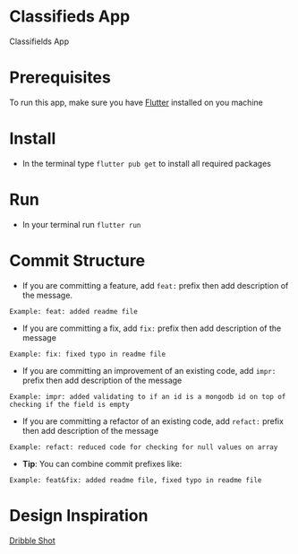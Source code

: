 # Classifieds App

Classifields App

# Prerequisites

To run this app, make sure you have [Flutter](https://flutter.dev) installed on you machine

# Install

-   In the terminal type `flutter pub get` to install all required packages

# Run

-   In your terminal run `flutter run`

# Commit Structure

-   If you are committing a feature, add `feat:` prefix then add description of the message.

```
Example: feat: added readme file
```

-   If you are committing a fix, add `fix:` prefix then add description of the message

```
Example: fix: fixed typo in readme file
```

-   If you are committing an improvement of an existing code, add `impr:` prefix then add description of the message

```
Example: impr: added validating to if an id is a mongodb id on top of checking if the field is empty
```

-   If you are committing a refactor of an existing code, add `refact:` prefix then add description of the message

```
Example: refact: reduced code for checking for null values on array
```

-   **Tip**: You can combine commit prefixes like:

```
Example: feat&fix: added readme file, fixed typo in readme file
```

# Design Inspiration

[Dribble Shot](https://dribbble.com/shots/15984530-Mobile-App-UI)
